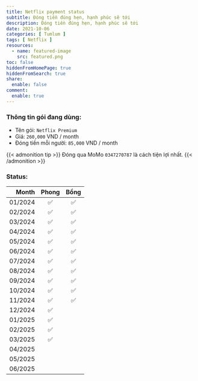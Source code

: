 ```yaml
---
title: Netflix payment status
subtitle: Đóng tiền đúng hẹn, hạnh phúc sẽ tới
description: Đóng tiền đúng hẹn, hạnh phúc sẽ tới
date: 2021-10-06
categories: [ Tumlum ]
tags: [ Netflix ]
resources:
  - name: featured-image
    src: featured.png
toc: false
hiddenFromHomePage: true
hiddenFromSearch: true
share:
  enable: false
comment:
  enable: true
---
```


### Thông tin gói đang dùng:

* Tên gói: `Netflix Premium`
* Giá: `260,000` VND / month
* Đóng tiền mỗi người: `85,000` VND / month

{{< admonition tip >}}
Đóng qua MoMo `0347270787` là cách tiện lợi nhất.
{{< /admonition >}}

### Status:

| Month   | Phong|  Bồng |
| ------: | :--: |  :--: |
| 01/2024 |  ✅  |   ✅  |
| 02/2024 |  ✅  |   ✅  |
| 03/2024 |  ✅  |   ✅  |
| 04/2024 |  ✅  |   ✅  |
| 05/2024 |  ✅  |   ✅  |
| 06/2024 |  ✅  |   ✅  |
| 07/2024 |  ✅  |   ✅  |
| 08/2024 |  ✅  |   ✅  |
| 09/2024 |  ✅  |   ✅  |
| 10/2024 |  ✅  |   ✅  |
| 11/2024 |  ✅  |   ✅  |
| 12/2024 |  ✅  |      |
| 01/2025 |  ✅  |      |
| 02/2025 |  ✅  |      |
| 03/2025 |  ✅  |      |
| 04/2025 |      |      |
| 05/2025 |      |      |
| 06/2025 |      |      |
